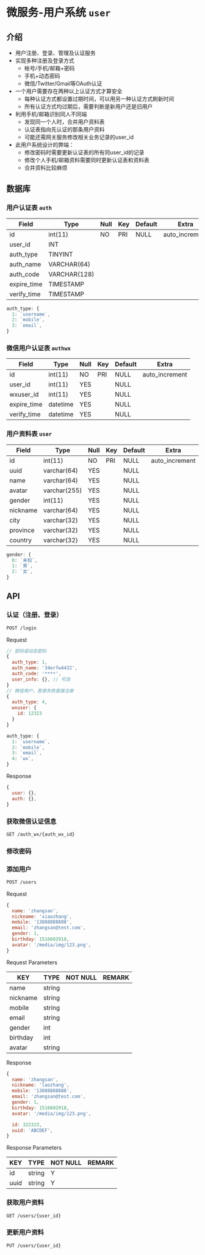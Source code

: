# 微服务-用户系统 `user`

## 介绍

- 用户注册、登录、管理及认证服务
- 实现多种注册及登录方式
  - 帐号/手机/邮箱+密码
  - 手机+动态密码
  - 微信/Twitter/Gmail等OAuth认证
- 一个用户需要存在两种以上认证方式才算安全
  - 每种认证方式都设置过期时间，可以用另一种认证方式刷新时间
  - 所有认证方式均过期后，需要判断是新用户还是旧用户
- 利用手机/邮箱识别同人不同端
  - 发现同一个人时，合并用户资料表
  - 认证表指向先认证的那条用户资料
  - 可能还需网关服务修改相关业务记录的user_id
- 此用户系统设计的弊端：
  - 修改密码时需要更新认证表的所有同user_id的记录
  - 修改个人手机/邮箱资料需要同时更新认证表和资料表
  - 合并资料比较麻烦

## 数据库

### 用户认证表 `auth`

| Field       | Type         | Null | Key | Default | Extra          |
|-------------|--------------|------|-----|---------|----------------|
| id          | int(11)      | NO   | PRI | NULL    | auto_increment |
| user_id     | INT          |      |     |         |                |
| auth_type   | TINYINT      |      |     |         |                |
| auth_name   | VARCHAR(64)  |      |     |         |                |
| auth_code   | VARCHAR(128) |      |     |         |                |
| expire_time | TIMESTAMP    |      |     |         |                |
| verify_time | TIMESTAMP    |      |     |         |                |

```js
auth_type: {
  1: `username`,
  2: `mobile`,
  3: `email`,
}
```

### 微信用户认证表 `authwx`

| Field       | Type     | Null | Key | Default | Extra          |
|-------------|----------|------|-----|---------|----------------|
| id          | int(11)  | NO   | PRI | NULL    | auto_increment |
| user_id     | int(11)  | YES  |     | NULL    |                |
| wxuser_id   | int(11)  | YES  |     | NULL    |                |
| expire_time | datetime | YES  |     | NULL    |                |
| verify_time | datetime | YES  |     | NULL    |                |

### 用户资料表 `user`

| Field    | Type         | Null | Key | Default | Extra          |
|----------|--------------|------|-----|---------|----------------|
| id       | int(11)      | NO   | PRI | NULL    | auto_increment |
| uuid     | varchar(64)  | YES  |     | NULL    |                |
| name     | varchar(64)  | YES  |     | NULL    |                |
| avatar   | varchar(255) | YES  |     | NULL    |                |
| gender   | int(11)      | YES  |     | NULL    |                |
| nickname | varchar(64)  | YES  |     | NULL    |                |
| city     | varchar(32)  | YES  |     | NULL    |                |
| province | varchar(32)  | YES  |     | NULL    |                |
| country  | varchar(32)  | YES  |     | NULL    |                |

```js
gender: {
  0: `未知`,
  1: `男`,
  2: `女`,
}
```

## API

### 认证（注册、登录）

```sh
POST /login
```

Request

```js
// 密码或动态密码
{
  auth_type: 1,
  auth_name: '34erfw4432',
  auth_code: '****',
  user_info: {}, // 可选
}
// 微信用户，登录失败直接注册
{
  auth_type: 4,
  wxuser: {
    id: 12323
  }
}
```

```js
auth_type: {
  1: `username`,
  2: `mobile`,
  3: `email`,
  4: `wx`,
}
```

Response

```js
{
  user: {},
  auth: {},
}
```

### 获取微信认证信息

```sh
GET /auth_wx/{auth_wx_id}
```

### 修改密码

### 添加用户

```sh
POST /users
```

Request

```js
{
  name: 'zhangsan',
  nickname: 'xiaozhang',
  mobile: '13888888888',
  email: 'zhangsan@test.com',
  gender: 1,
  birthday: 1516602918,
  avatar: '/media/img/123.png',
}
```

Request Parameters

| KEY      | TYPE   | NOT NULL | REMARK |
|----------|--------|----------|--------|
| name     | string |          |        |
| nickname | string |          |        |
| mobile   | string |          |        |
| email    | string |          |        |
| gender   | int    |          |        |
| birthday | int    |          |        |
| avatar   | string |          |        |

Response

```js
{
  name: 'zhangsan',
  nickname: 'laozhang',
  mobile: '13888888888',
  email: 'zhangsan@test.com',
  gender: 1,
  birthday: 1516602918,
  avatar: '/media/img/123.png',

  id: 322323,
  uuid: 'ABCDEF',
}
```

Response Parameters

| KEY  | TYPE   | NOT NULL | REMARK |
|------|--------|----------|--------|
| id   | string | Y        |        |
| uuid | string | Y        |        |

### 获取用户资料

```sh
GET /users/{user_id}
```

### 更新用户资料

```sh
PUT /users/{user_id}
```
